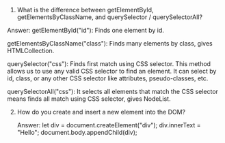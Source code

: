1. What is the difference between getElementById, getElementsByClassName, and querySelector / querySelectorAll?

Answer: getElementById("id"): Finds one element by id.

getElementsByClassName("class"): Finds many elements by class, gives HTMLCollection.

querySelector("css"): Finds first match using CSS selector. This method allows us to use any valid CSS selector to find an element. It can select by id, class, or any other CSS selector like attributes, pseudo-classes, etc.

querySelectorAll("css"): It selects all elements that match the CSS selector means finds all match using CSS selector, gives NodeList.

2. How do you create and insert a new element into the DOM?

   Answer: let div = document.createElement("div"); div.innerText = "Hello"; document.body.appendChild(div);